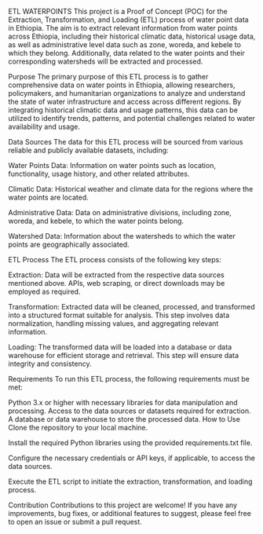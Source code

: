 ETL WATERPOINTS
This project is a Proof of Concept (POC) for the Extraction, Transformation, and Loading (ETL) process of water point data in Ethiopia. The aim is to extract relevant information from water points across Ethiopia, including their historical climatic data, historical usage data, as well as administrative level data such as zone, woreda, and kebele to which they belong. Additionally, data related to the water points and their corresponding watersheds will be extracted and processed.

Purpose
The primary purpose of this ETL process is to gather comprehensive data on water points in Ethiopia, allowing researchers, policymakers, and humanitarian organizations to analyze and understand the state of water infrastructure and access across different regions. By integrating historical climatic data and usage patterns, this data can be utilized to identify trends, patterns, and potential challenges related to water availability and usage.

Data Sources
The data for this ETL process will be sourced from various reliable and publicly available datasets, including:

Water Points Data: Information on water points such as location, functionality, usage history, and other related attributes.

Climatic Data: Historical weather and climate data for the regions where the water points are located.

Administrative Data: Data on administrative divisions, including zone, woreda, and kebele, to which the water points belong.

Watershed Data: Information about the watersheds to which the water points are geographically associated.

ETL Process
The ETL process consists of the following key steps:

Extraction: Data will be extracted from the respective data sources mentioned above. APIs, web scraping, or direct downloads may be employed as required.

Transformation: Extracted data will be cleaned, processed, and transformed into a structured format suitable for analysis. This step involves data normalization, handling missing values, and aggregating relevant information.

Loading: The transformed data will be loaded into a database or data warehouse for efficient storage and retrieval. This step will ensure data integrity and consistency.

Requirements
To run this ETL process, the following requirements must be met:

Python 3.x or higher with necessary libraries for data manipulation and processing.
Access to the data sources or datasets required for extraction.
A database or data warehouse to store the processed data.
How to Use
Clone the repository to your local machine.

Install the required Python libraries using the provided requirements.txt file.

Configure the necessary credentials or API keys, if applicable, to access the data sources.

Execute the ETL script to initiate the extraction, transformation, and loading process.

Contribution
Contributions to this project are welcome! If you have any improvements, bug fixes, or additional features to suggest, please feel free to open an issue or submit a pull request.